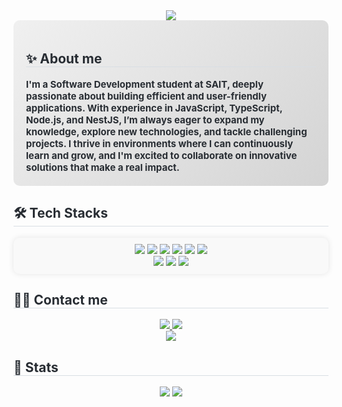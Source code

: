 <div align="center">
    <img src="https://capsule-render.vercel.app/api?type=waving&color=gradient&height=150&text=Hello%20World%20👋%20I'm%20Nara!&fontAlign=50&fontAlignY=40&animation=fadeIn&fontColor=f28da6&fontSize=50" />
</div>

<div style="background: linear-gradient(135deg, #f0f0f0, #d4d4d4); padding: 20px; border-radius: 10px; text-align: left;">
    <h2 style="border-bottom: 1px solid #d8dee4; color: #282d33;"> ✨ About me </h2>
    <div style="font-weight: 700; font-size: 15px; text-align: left; color: #282d33;">
        I'm a Software Development student at SAIT, deeply passionate about building efficient and user-friendly applications. With experience in JavaScript, TypeScript, Node.js, and NestJS, I’m always eager to expand my knowledge, explore new technologies, and tackle challenging projects. I thrive in environments where I can continuously learn and grow, and I'm excited to collaborate on innovative solutions that make a real impact.
    </div>
</div>

<div style="text-align: left; margin-top: 20px;">
    <h2 style="border-bottom: 1px solid #d8dee4; color: #282d33;"> 🛠️ Tech Stacks </h2>
    <div align="center" style="padding: 10px; background-color: #f9f9f9; border-radius: 10px; box-shadow: 0 0 10px rgba(0, 0, 0, 0.1);">
        <img src="https://img.shields.io/badge/JavaScript-F7DF1E?style=plastic&logo=JavaScript&logoColor=white">
        <img src="https://img.shields.io/badge/TypeScript-3178C6?style=plastic&logo=TypeScript&logoColor=white">
        <img src="https://img.shields.io/badge/Node.js-339933?style=plastic&logo=Node.js&logoColor=white">
        <img src="https://img.shields.io/badge/NestJS-E0234E?style=plastic&logo=NestJS&logoColor=white">
        <img src="https://img.shields.io/badge/React-61DAFB?style=plastic&logo=React&logoColor=white">
        <img src="https://img.shields.io/badge/C%23-239120?style=plastic&logo=C-Sharp&logoColor=white">
        <br/>
        <img src="https://img.shields.io/badge/HTML5-E34F26?style=plastic&logo=HTML5&logoColor=white">
        <img src="https://img.shields.io/badge/CSS3-1572B6?style=plastic&logo=CSS3&logoColor=white">
        <img src="https://img.shields.io/badge/Tailwind%20CSS-06B6D4?style=plastic&logo=Tailwind-CSS&logoColor=white">
    </div>
</div>

<div style="text-align: left; margin-top: 20px;">
    <h2 style="border-bottom: 1px solid #d8dee4; color: #282d33;"> 🧑‍💻 Contact me </h2>
    <div align="center">
        <a href="mailto:narapark7561@gmail.com">
            <img src="https://img.shields.io/badge/Gmail-EA4335?style=plastic&logo=Gmail&logoColor=white&link=mailto:narapark7561@gmail.com">
        </a>
        <a href="https://www.linkedin.com/in/narapark7561/">
            <img src="https://img.shields.io/badge/LinkedIn-0A66C2?style=plastic&logo=LinkedIn&logoColor=white&link=https://www.linkedin.com/in/narapark7561/">
        </a>
    </div>
    <div align="center">
        <a href="https://hits.seeyoufarm.com">
            <img src="https://hits.seeyoufarm.com/api/count/incr/badge.svg?url=https%3A%2F%2Fgithub.com%2Fnarapark7561%2F&count_bg=%23000000&title_bg=%23000000&icon=github.svg&icon_color=%23FFFFFF&title=GitHub&edge_flat=false" />
        </a>
    </div>
</div>

<div style="text-align: left; margin-top: 20px;">
    <h2 style="border-bottom: 1px solid #d8dee4; color: #282d33;"> 🏅 Stats </h2>
    <div align="center">
        <img src="https://github-readme-stats.vercel.app/api?username=narapark7561&bg_color=30,e09e9e,f3bebe&title_color=000000&text_color=000000&icon_color=f28da6" />
        <img src="https://github-readme-stats.vercel.app/api/top-langs/?username=narapark7561&layout=compact&bg_color=30,e09e9e,f3bebe&title_color=000000&text_color=000000" />
    </div>
</div>
